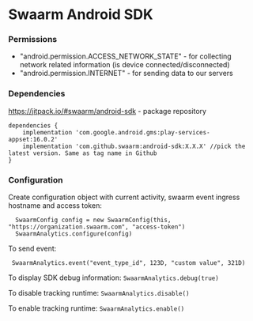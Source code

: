 # Swaarm Android SDK

### Permissions
  * "android.permission.ACCESS_NETWORK_STATE" - for collecting network related information (is device connected/disconnected)
  * "android.permission.INTERNET" - for sending data to our servers

### Dependencies

https://jitpack.io/#swaarm/android-sdk - package repository
  ```
  dependencies {
      implementation 'com.google.android.gms:play-services-appset:16.0.2'
      implementation 'com.github.swaarm:android-sdk:X.X.X' //pick the latest version. Same as tag name in Github
  }
  ```
### Configuration

 Create configuration object with current activity, swaarm event ingress hostname and access token:
 ```
   SwaarmConfig config = new SwaarmConfig(this, "https://organization.swaarm.com", "access-token")
   SwaarmAnalytics.configure(config)
 ```
To send event:
 ```
  SwaarmAnalytics.event("event_type_id", 123D, "custom value", 321D)
 ```

 To display SDK debug information: `SwaarmAnalytics.debug(true)`

 To disable tracking runtime: `SwaarmAnalytics.disable()`

 To enable tracking runtime: `SwaarmAnalytics.enable()`



